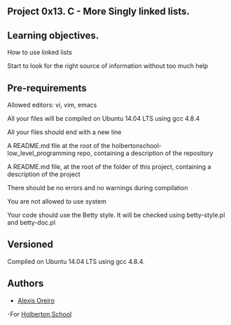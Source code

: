 ## Project 0x13. C - More Singly linked lists.

## Learning objectives.

How to use linked lists

Start to look for the right source of information without too much help


## Pre-requirements 


Allowed editors: vi, vim, emacs


All your files will be compiled on Ubuntu 14.04 LTS using gcc 4.8.4


All your files should end with a new line


A README.md file at the root of the holbertonschool-low_level_programming repo, containing a description of the repository


A README.md file, at the root of the folder of this project, containing a description of the project


There should be no errors and no warnings during compilation


You are not allowed to use system


Your code should use the Betty style. It will be checked using betty-style.pl and betty-doc.pl


## Versioned 

Compiled on Ubuntu 14.04 LTS using gcc 4.8.4.


## Authors 

- [Alexis Oreiro](https://github.com/alexoreiro)

-For [Holberton School](https://www.holbertonschool.com/uy)